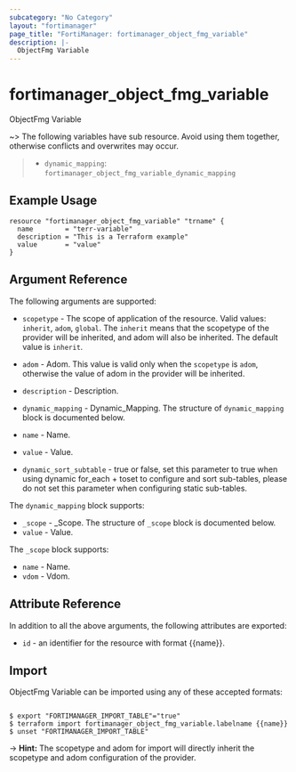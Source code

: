 ```yaml
---
subcategory: "No Category"
layout: "fortimanager"
page_title: "FortiManager: fortimanager_object_fmg_variable"
description: |-
  ObjectFmg Variable
---
```


# fortimanager_object_fmg_variable
ObjectFmg Variable

~> The following variables have sub resource. Avoid using them together, otherwise conflicts and overwrites may occur.
>- `dynamic_mapping`: `fortimanager_object_fmg_variable_dynamic_mapping`



## Example Usage

```hcl
resource "fortimanager_object_fmg_variable" "trname" {
  name        = "terr-variable"
  description = "This is a Terraform example"
  value       = "value"
}
```

## Argument Reference


The following arguments are supported:

* `scopetype` - The scope of application of the resource. Valid values: `inherit`, `adom`, `global`. The `inherit` means that the scopetype of the provider will be inherited, and adom will also be inherited. The default value is `inherit`.
* `adom` - Adom. This value is valid only when the `scopetype` is `adom`, otherwise the value of adom in the provider will be inherited.

* `description` - Description.
* `dynamic_mapping` - Dynamic_Mapping. The structure of `dynamic_mapping` block is documented below.
* `name` - Name.
* `value` - Value.
* `dynamic_sort_subtable` - true or false, set this parameter to true when using dynamic for_each + toset to configure and sort sub-tables, please do not set this parameter when configuring static sub-tables.

The `dynamic_mapping` block supports:

* `_scope` - _Scope. The structure of `_scope` block is documented below.
* `value` - Value.

The `_scope` block supports:

* `name` - Name.
* `vdom` - Vdom.


## Attribute Reference

In addition to all the above arguments, the following attributes are exported:
* `id` - an identifier for the resource with format {{name}}.

## Import

ObjectFmg Variable can be imported using any of these accepted formats:
```

$ export "FORTIMANAGER_IMPORT_TABLE"="true"
$ terraform import fortimanager_object_fmg_variable.labelname {{name}}
$ unset "FORTIMANAGER_IMPORT_TABLE"
```
-> **Hint:** The scopetype and adom for import will directly inherit the scopetype and adom configuration of the provider.
